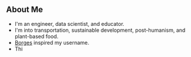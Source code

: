 ## About Me

- I'm an engineer, data scientist, and educator.
- I'm into transportation, sustainable development, post-humanism, and plant-based food.
- [Borges](https://en.wikipedia.org/wiki/Averroes%27s_Search) inspired my username.
- Thi

<!---
buscandoaverroes/buscandoaverroes is a ✨ special ✨ repository because its `README.md` (this file) appears on your GitHub profile.
You can click the Preview link to take a look at your changes.
--->
